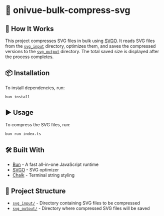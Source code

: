 # 🌟 onivue-bulk-compress-svg

## 🚀 How It Works

This project compresses SVG files in bulk using [SVGO](https://github.com/svg/svgo). It reads SVG files from the [`svg_input`](command:_github.copilot.openRelativePath?%5B%7B%22scheme%22%3A%22file%22%2C%22authority%22%3A%22%22%2C%22path%22%3A%22%2FUsers%2Fm0662572%2FDocuments%2Fonivue%2Fonivue-bulk-compress-svg%2Fsvg_input%22%2C%22query%22%3A%22%22%2C%22fragment%22%3A%22%22%7D%2C%22ab80cb92-c14d-4fd0-b08f-6e668c8be74f%22%5D '/Users/m0662572/Documents/onivue/onivue-bulk-compress-svg/svg_input') directory, optimizes them, and saves the compressed versions to the [`svg_output`](command:_github.copilot.openRelativePath?%5B%7B%22scheme%22%3A%22file%22%2C%22authority%22%3A%22%22%2C%22path%22%3A%22%2FUsers%2Fm0662572%2FDocuments%2Fonivue%2Fonivue-bulk-compress-svg%2Fsvg_output%22%2C%22query%22%3A%22%22%2C%22fragment%22%3A%22%22%7D%2C%22ab80cb92-c14d-4fd0-b08f-6e668c8be74f%22%5D '/Users/m0662572/Documents/onivue/onivue-bulk-compress-svg/svg_output') directory. The total saved size is displayed after the process completes.

## 📦 Installation

To install dependencies, run:

```bash
bun install
```

## ▶️ Usage

To compress the SVG files, run:

```bash
bun run index.ts
```

## 🛠️ Built With

- [Bun](https://bun.sh) - A fast all-in-one JavaScript runtime
- [SVGO](https://github.com/svg/svgo) - SVG optimizer
- [Chalk](https://github.com/chalk/chalk) - Terminal string styling

## 📁 Project Structure

- [`svg_input/`](svg_input/) - Directory containing SVG files to be compressed
- [`svg_output/`](svg_output/) - Directory where compressed SVG files will be saved
